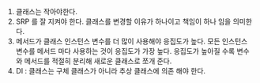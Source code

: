 
1. 클래스는 작아야한다. 
2. SRP 를 잘 지켜야 한다. 클래스를 변경할 이유가 하나이고 책임이 하나 임을 의미한다. 
3. 메서드가 클래스 인스턴스 변수를 더 많이 사용해야 응집도가 높다. 모든 인스턴스 변수를 메서드 마다 사용하는 것이 응집도가 가장 높다. 응집도가 높아질 수록 변수와 메서드를 적절히 분리해 새로운 클래스로 쪼개 준다. 
4. DI : 클래스는 구체 클래스가 아니라 추상 클래스에 의존 해야 한다. 